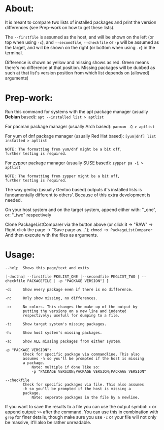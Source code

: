 # About:
It is meant to compare two lists of installed packages and print the version differences (see Prep-work on how to get these lists).

The `--firstfile` is assumed as the host, and will be shown on the left (or top when using `-c`), and `--secondfile`, `--checkfile` or `-p` will be assumed as the target, and will be shown on the right (or bottom when using `-c`) in the terminal. 

Difference is shown as yellow and missing shows as red. Green means there's no difference at that position. Missing packages will be dubbed as such at that list's version position from which list depends on (allowed) arguments) 

# Prep-work:
Run this command for systems with the apt package manager (usually **Debian** based):
    `apt --installed list > aptlist`
        
For pacman package manager (usually Arch based):
    `pacman -Q > aptlist`
        
For yum of dnf package manager (usually Red Hat based):
    `[yum|dnf] list installed > aptlist`
        
    NOTE: The formatting from yum/dnf might be a bit off,
    further testing is required.
        
For zypper package manager (usually SUSE based):
    `zypper pa -i > aptlist`
        
    NOTE: The formatting from zypper might be a bit off,
    further testing is required.
    
The way genlop (usually Gentoo based) outputs it's installed lists is fundamentally different to others'. Because of this extra development is needed.
    
On your host system and on the target system, append either with: "_one", or: "_two" respectively

Clone PackageListComparer via the button above (or click it -> "RAW" -> Right click the page -> "Save page as...");
`chmod +x PackageListComparer`
And then execute with the files as arguments.

# Usage:
    --help  Shows this page/text and exits
    
`[-dnctha] --firstfile PKGLIST_ONE [--secondfile PKGLIST_TWO | --checkfile PACKAGEFILE | -p "PACKAGE VERSION"] ]`
    

    -d:     Show every package even if there is no difference.
    
    -n:     Only show missing, no differences.
            
    -c:     No colors. This changes the make-up of the output by
            putting the versions on a new line and indented
            respectively; usefull for dumping to a file.
    
    -t:     Show target system's missing packages.
    
    -h:     Show host system's missing packages.
    
    -a:     Show ALL missing packages from either system.
    
    -p "PACKAGE VERSION":
            Check for specific package via commandline. This also
            assumes -h so you'll be prompted if the host is missing
            a package.
                Note: multiple if done like so:
                -p "PACKAGE VERSION;PACKAGE VERSION;PACKAGE VERSION"
    
    --checkfile
            Check for specific packages via file. This also assumes
            -h so you'll be prompted if the host is missing a
            package.
                Note: seperate packages in the file by a newline.

If you want to save the results to a file you can use the output symbol: `>` or append output: `>>` after the command. You can use this in combination with `grep` for finer details, though make sure you use `-c` or your file will not only be massive, it'll also be rather unreadable.
